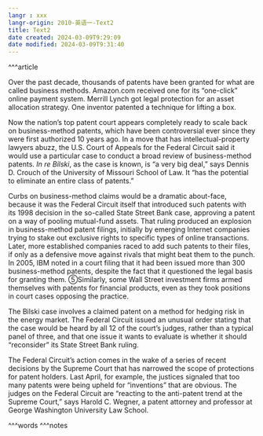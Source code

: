 ```yaml
---
langr : xxx
langr-origin: 2010-英语一-Text2
title: Text2
date created: 2024-03-09T9:29:09
date modified: 2024-03-09T9:31:40
---
```


^^^article

Over the past decade, thousands of patents have been granted for what are called business methods. Amazon.com received one for its “one-click” online payment system. Merrill Lynch got legal protection for an asset allocation strategy. One inventor patented a technique for lifting a box.

Now the nation’s top patent court appears completely ready to scale back on business-method patents, which have been controversial ever since they were first authorized 10 years ago. In a move that has intellectual-property lawyers abuzz, the U.S. Court of Appeals for the Federal Circuit said it would use a particular case to conduct a broad review of business-method patents. _In re Bilski_, as the case is known, is “a very big deal,” says Dennis D. Crouch of the University of Missouri School of Law. It “has the potential to eliminate an entire class of patents.”

Curbs on business-method claims would be a dramatic about-face, because it was the Federal Circuit itself that introduced such patents with its 1998 decision in the so-called State Street Bank case, approving a patent on a way of pooling mutual-fund assets. That ruling produced an explosion in business-method patent filings, initially by emerging Internet companies trying to stake out exclusive rights to specific types of online transactions. Later, more established companies raced to add such patents to their files, if only as a defensive move against rivals that might beat them to the punch. In 2005, IBM noted in a court filing that it had been issued more than 300 business-method patents, despite the fact that it questioned the legal basis for granting them. ⑤Similarly, some Wall Street investment firms armed themselves with patents for financial products, even as they took positions in court cases opposing the practice.

The Bilski case involves a claimed patent on a method for hedging risk in the energy market. The Federal Circuit issued an unusual order stating that the case would be heard by all 12 of the court’s judges, rather than a typical panel of three, and that one issue it wants to evaluate is whether it should “reconsider” its State Street Bank ruling.

The Federal Circuit’s action comes in the wake of a series of recent decisions by the Supreme Court that has narrowed the scope of protections for patent holders. Last April, for example, the justices signaled that too many patents were being upheld for “inventions” that are obvious. The judges on the Federal Circuit are “reacting to the anti-patent trend at the Supreme Court,” says Harold C. Wegner, a patent attorney and professor at George Washington University Law School.




^^^words
^^^notes
